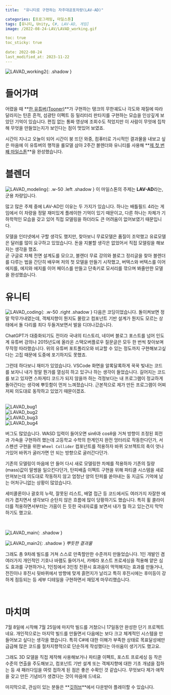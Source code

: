 ```yaml
---
title:  "유니티로 구현하는 자주대공포차량(LAV-AD)"

categories: [프로그래밍, 마일스톤]
tags: [유니티, Unity, C#, LAV-AD, 게임]
image: /2022-08-24-LAV/LAVAD_working.gif

toc: true
toc_sticky: true
 
date: 2022-08-24
last_modified_at: 2023-11-22
---
```


![LAVAD_working2](/2022-08-24-LAV/LAVAD_working2.gif){: .shadow }

# **들어가며**

어렸을 때 **[한 유튜버(Tooner)](https://www.youtube.com/@tooner/videos)**가 구현하는 탱크의 무한궤도나 각도와 재질에 따라 달라지는 탄흔 흔적, 섬광탄 이펙트 등 밀리터리 판타지를 구현하는 모습을 인상깊게 보았던 기억이 있습니다. 편집 없는 통짜 영상에 조회수도 적었지만 이 사람이 무엇에 집착해 무엇을 만들었는지가 보인다는 점이 멋있어 보였죠.

시간이 지나고 오늘이 되어 시간이 붕 뜨던 와중, 컴퓨터로 가시적인 결과물을 내보고 싶은 마음에 이 유튜버의 행적을 롤모델 삼아 2주간 블렌더와 유니티를 사용해 **[제 첫 번째 마일스톤](https://hynrang.github.io/categories/%EB%A7%88%EC%9D%BC%EC%8A%A4%ED%86%A4/)**을 완성했습니다.

# **블렌더**

![LAVAD_modeling](/2022-08-24-LAV/LAVAD_modeling.png){: .w-50 .left .shadow }
이 마일스톤의 주제는 **LAV-AD**라는, 군용 차량입니다.

많고 많은 주제 중에 LAV-AD인 이유는 두 가지가 있습니다. 하나는 배틀필드 4라는 게임에서 이 차량을 정말 재미있게 플레이한 기억이 있기 때문이고, 다른 하나는 차체가 기하학적인 모습을 갖고 있어 직접 모델링을 하더라도 큰 어려움이 없어보였기 때문입니다.

모델을 인터넷에서 구할 생각도 했지만, 찾아보니 무료모델은 품질이 조악했고 유료모델은 달러를 많이 요구하고 있었습니다. 돈을 지불할 생각은 없었어서 직접 모델링을 해보자는 생각을 했죠.  
곧 구글로 차체 전면 설계도를 모으고, 블렌더 무료 강의와 블로그 정리글을 찾아 블렌더를 다루는 법을 간단히 배우며 저의 첫 모델을 만들기 시작했고, 버텍스와 버텍스를 이어 에지를, 에지와 에지를 이어 페이스를 만들고 단축키로 모서리를 깎으며 봐줄만한 모델을 완성했습니다.

# **유니티**

![LAVAD_coding](/2022-08-24-LAV/LAVAD_coding.png){: .w-50 .right .shadow }
다음은 코딩이었습니다. 돌이켜보면 정말 막무가내였는데, 객체지향이 뭔지도 몰랐고 컴포넌트 기반 설계가 뭔지도 모르는 상태에서 돌 다리를 죄다 두들겨보면서 발을 디뎌나갔습니다.

ChatGPT가 대중화되기도 전이라 국내의 티스토리, 네이버 블로그 포스트를 넘어 인도계 유튜버 강의나 2015년도에 올라온 스택오버플로우 질문글은 모두 한 번씩 찾아보며 무작정 따라했습니다. 위의 유튜버 포트폴리오와 비교할 수 있는 정도까지 구현해보고싶다는 고집 때문에 도중에 포기하지도 못했죠.

그런데 하다보니 재미가 있었습니다. VSCode 화면을 알록달록하게 꾹꾹 빛내는 코드를 보자니 내가 정말 뭔가를 열심히 하고 있구나 하는 생각이 들었습니다. 길어지는 코드를 보고 있자면 스파게티 코드가 되지 않을까 하는 걱정보다는 내 프로그램이 정교하게 돌아간다는 생각에 뿌듯함이 먼저 느껴졌습니다. 근본적으로 제가 만든 프로그램이 어찌저찌 의도대로 동작하고 있었기 때문이겠죠.

<br>

<div class="row">
    <div class="col-md-6">
        <img src="/2022-08-24-LAV/LAVAD_bug1.gif" alt="LAVAD_bug1">
    </div>
    <div class="col-md-6">
        <img src="/2022-08-24-LAV/LAVAD_bug2.gif" alt="LAVAD_bug2">
    </div>
</div>
<div class="row">
    <div class="col-md-6">
        <img src="/2022-08-24-LAV/LAVAD_bug3.gif" alt="LAVAD_bug3">
    </div>
    <div class="col-md-6">
        <img src="/2022-08-24-LAV/LAVAD_bug4.gif" alt="LAVAD_bug4">
    </div>
</div>

버그도 많았습니다. WASD 입력이 들어오면 sinθ과 cosθ을 거쳐 방향이 조정된 회전과 가속을 구현하려 했는데 고등학교 수학의 한계인지 완전 엉터리로 작동한다던가, 서스펜션 구현을 위한 `Wheel Collider` 컴포넌트를 적용하자 바퀴 오브젝트의 축이 엇나가있어 바퀴가 굴러가면 안 되는 방향으로 굴러간다던가.

기존의 모델링이 마음에 안 들어 다시 새로 모델링한 차체를 적용하자 기존의 질량(mass)값이 말썽을 일으킨다던가, 탄피배출 이펙트 구현을 위해 파티클 시스템을 새로 만져보는데 의도대로 작동하지 않고 엄청난 양의 탄피를 쏟아내는 둥 지금도 기억에 남는 어처구니없는 상황이 많았습니다.

세미콜론이나 괄호의 누락, 잘못된 리스트, 배열 접근 등 코드에서도 여러가지 자잘한 에러가 겹치면서 생각보다 순탄치 않은 흐름에 많이 당황하기도 했습니다. 특히 휠 콜라이더를 적용하면서부터는 가뭄이 든 듯한 국내자료를 보면서 내가 뭘 하고 있는건지 막막하기도 했고요.

<br>

![LAVAD_main](/2022-08-24-LAV/LAVAD_main.png){: .shadow }

![LAVAD_main2](/2022-08-24-LAV/LAVAD_main2.png){: .shadow }
_뿌듯한 결과물_

그래도 총 9차례 빌드를 거쳐 스스로 만족할만한 수준까지 만들었습니다. 1인 개발인 겸 여러가지 개인적인 기호나 바램도 들어가서, 카메라 포스트 프로세싱을 적용해 얕은 심도 효과를 구현하거나, 1인칭에서 3인칭 전환시 효과음이 먹먹해지는 효과를 만들거나, 전진이나 후진시 뒷바퀴에서 방향에 맞게 흙먼지가 날리고 특히 후진시에는 후미등이 강하게 점등되는 등 세부 디테일을 구현하면서 재밌게 마무리했습니다.

<br>

# **마치며**

7월 8일에 시작해 7월 25일에 마지막 빌드를 거쳤으니 17일동안 완성한 단기 프로젝트네요. 개인적으로는 마지막 빌드를 만들면서 다음에는 보다 크고 체계적인 시스템을 만들어보고 싶다는 생각을 했습니다. 특히 C#에 대한 이해가 부족한 상태로 목표달성에만 급급해 많은 코드를 절차지향적으로 단순하게 작성했다는 아쉬움이 생기기도 했고요.

그래도 3D 모델을 직접 제작해 사용해보거나 파티클 이펙트, 포스트 프로세싱 등 작은 수준의 연출을 주도해보고, 컴포넌트 기반 설계 또는 객체지향에 대한 기초 개념을 접하는 등 새 패러다임을 여럿 접하게 된 점은 좋은 수확인 것 같습니다. 무엇보다 제가 애착을 갖고 만든 기념비가 생겼다는 것이 마음에 드네요.

마지막으로, 관심이 있는 분들은 **[깃허브](https://github.com/hynrang/LAV-AD)**에서 다운받아 플레이할 수 있습니다.